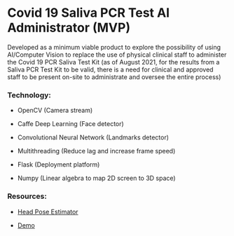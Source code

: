 # Covid 19 Saliva PCR Test AI Administrator (MVP)

Developed as a minimum viable product to explore the possibility of using AI/Computer Vision to replace the use of physical clinical staff to administer the Covid 19 PCR Saliva Test Kit (as of August 2021, for the results from a Saliva PCR Test Kit to be valid, there is a need for clinical and approved staff to be present on-site to administrate and oversee the entire process)

### Technology:

- OpenCV (Camera stream)

- Caffe Deep Learning (Face detector)

- Convolutional Neural Network (Landmarks detector)

- Multithreading (Reduce lag and increase frame speed)

- Flask (Deployment platform)

- Numpy (Linear algebra to map 2D screen to 3D space)

### Resources:

- [Head Pose Estimator](https://towardsdatascience.com/real-time-head-pose-estimation-in-python-e52db1bc606a)

- [Demo](https://www.youtube.com/watch?v=9FRcnVpq_HE&feature=youtu.be)
